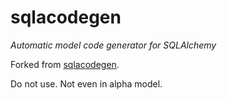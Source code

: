 sqlacodegen
===========

*Automatic model code generator for SQLAlchemy*

Forked from <a href="https://pypi.python.org/pypi/sqlacodegen">sqlacodegen</a>.

Do not use. Not even in alpha model.
